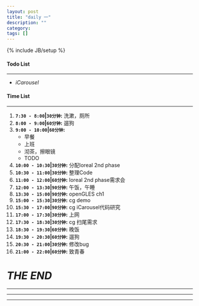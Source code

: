 ```yaml
---
layout: post
title: "daily 一"
description: ""
category: 
tags: []
---
```

{% include JB/setup %}
#### Todo List
***
* *iCarousel*

#### Time List
***
1. **`7:30 - 8:00`|`30分钟`:** 洗漱，厕所
2. **`8:00 - 9:00`|`60分钟`:** 遛狗
3. **`9:00 - 10:00`|`60分钟`:** 
	* 早餐
	* 上班
	* 沏茶，擦眼镜
	* TODO
5. **`10:00 - 10:30`|`30分钟`:** 分配loreal 2nd phase
6. **`10:30 - 11:00`|`30分钟`:** 整理Code
7. **`11:00 - 12:00`|`60分钟`:** loreal 2nd phase需求会
8. **`12:00 - 13:30`|`90分钟`:** 午饭，午睡
9. **`13:30 - 15:00`|`90分钟`:** openGLES ch1
10. **`15:00 - 15:30`|`30分钟`:** cg demo
11. **`15:30 - 17:00`|`90分钟`:** cg iCarousel代码研究
12. **`17:00 - 17:30`|`30分钟`:** 上网
13. **`17:30 - 18:30`|`30分钟`:** cg 扫尾需求
14. **`18:30 - 19:30`|`60分钟`:** 晚饭
15. **`19:30 - 20:30`|`60分钟`:** 遛狗
16. **`20:30 - 21:00`|`30分钟`:** 修改bug
17. **`21:00 - 22:00`|`60分钟`:** 致青春


# *THE END*
***
***
***